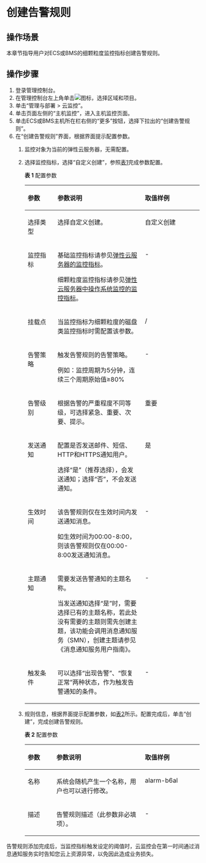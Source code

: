 # 创建告警规则<a name="ZH-CN_TOPIC_0093338830"></a>

## 操作场景<a name="section66211028816"></a>

本章节指导用户对ECS或BMS的细颗粒度监控指标创建告警规则。

## 操作步骤<a name="section1754824010510"></a>

1.  登录管理控制台。
2.  在管理控制台左上角单击![](figures/icon-region-0.png)图标，选择区域和项目。
3.  单击“管理与部署 \> 云监控”。
4.  单击页面左侧的“主机监控”，进入主机监控页面。
5.  单击ECS或BMS主机所在栏右侧的“更多”按钮，选择下拉出的“创建告警规则”。
6.  在“创建告警规则”界面，根据界面提示配置参数。
    1.  监控对象为当前的弹性云服务器，无需配置。
    2.  选择监控指标，选择“自定义创建”，参照[表1](#table4534051437)完成参数配置。

        **表 1**  配置参数

        <a name="table4534051437"></a>
        <table><thead align="left"><tr id="row3530951333"><th class="cellrowborder" valign="top" width="17%" id="mcps1.2.4.1.1"><p id="p1530851938"><a name="p1530851938"></a><a name="p1530851938"></a>参数</p>
        </th>
        <th class="cellrowborder" valign="top" width="50%" id="mcps1.2.4.1.2"><p id="p1530551132"><a name="p1530551132"></a><a name="p1530551132"></a>参数说明</p>
        </th>
        <th class="cellrowborder" valign="top" width="33%" id="mcps1.2.4.1.3"><p id="p1453016511319"><a name="p1453016511319"></a><a name="p1453016511319"></a>取值样例</p>
        </th>
        </tr>
        </thead>
        <tbody><tr id="row45306511317"><td class="cellrowborder" valign="top" width="17%" headers="mcps1.2.4.1.1 "><p id="p115301254316"><a name="p115301254316"></a><a name="p115301254316"></a>选择类型</p>
        </td>
        <td class="cellrowborder" valign="top" width="50%" headers="mcps1.2.4.1.2 "><p id="p145301056319"><a name="p145301056319"></a><a name="p145301056319"></a>选择自定义创建。</p>
        </td>
        <td class="cellrowborder" valign="top" width="33%" headers="mcps1.2.4.1.3 "><p id="p105301251131"><a name="p105301251131"></a><a name="p105301251131"></a>自定义创建</p>
        </td>
        </tr>
        <tr id="row45317514311"><td class="cellrowborder" valign="top" width="17%" headers="mcps1.2.4.1.1 "><p id="p125302519314"><a name="p125302519314"></a><a name="p125302519314"></a>监控指标</p>
        </td>
        <td class="cellrowborder" valign="top" width="50%" headers="mcps1.2.4.1.2 "><p id="p102320581117"><a name="p102320581117"></a><a name="p102320581117"></a>基础监控指标请参见<a href="弹性云服务器的监控指标.md">弹性云服务器的监控指标</a>。</p>
        <p id="p147161464587"><a name="p147161464587"></a><a name="p147161464587"></a>细颗粒度监控指标请参见<a href="弹性云服务器中操作系统监控的监控指标.md">弹性云服务器中操作系统监控的监控指标</a>。</p>
        </td>
        <td class="cellrowborder" valign="top" width="33%" headers="mcps1.2.4.1.3 "><p id="p7531105036"><a name="p7531105036"></a><a name="p7531105036"></a>-</p>
        </td>
        </tr>
        <tr id="row1915291221512"><td class="cellrowborder" valign="top" width="17%" headers="mcps1.2.4.1.1 "><p id="p1815311261513"><a name="p1815311261513"></a><a name="p1815311261513"></a>挂载点</p>
        </td>
        <td class="cellrowborder" valign="top" width="50%" headers="mcps1.2.4.1.2 "><p id="p1315371217159"><a name="p1315371217159"></a><a name="p1315371217159"></a>当监控指标为细颗粒度的磁盘类监控指标时需配置该参数。</p>
        </td>
        <td class="cellrowborder" valign="top" width="33%" headers="mcps1.2.4.1.3 "><p id="p6153112191516"><a name="p6153112191516"></a><a name="p6153112191516"></a>/</p>
        </td>
        </tr>
        <tr id="row71712813234"><td class="cellrowborder" valign="top" width="17%" headers="mcps1.2.4.1.1 "><p id="p9435204373719"><a name="p9435204373719"></a><a name="p9435204373719"></a>告警策略</p>
        </td>
        <td class="cellrowborder" valign="top" width="50%" headers="mcps1.2.4.1.2 "><p id="p2043584343715"><a name="p2043584343715"></a><a name="p2043584343715"></a>触发告警规则的告警策略。</p>
        <p id="p043712111488"><a name="p043712111488"></a><a name="p043712111488"></a>例如：监控周期为5分钟，连续三个周期原始值≥80%</p>
        </td>
        <td class="cellrowborder" valign="top" width="33%" headers="mcps1.2.4.1.3 "><p id="p54357432379"><a name="p54357432379"></a><a name="p54357432379"></a>-</p>
        </td>
        </tr>
        <tr id="row149545815518"><td class="cellrowborder" valign="top" width="17%" headers="mcps1.2.4.1.1 "><p id="p1195420845111"><a name="p1195420845111"></a><a name="p1195420845111"></a>告警级别</p>
        </td>
        <td class="cellrowborder" valign="top" width="50%" headers="mcps1.2.4.1.2 "><p id="p17956884516"><a name="p17956884516"></a><a name="p17956884516"></a>根据告警的严重程度不同等级，可选择紧急、重要、次要、提示。</p>
        </td>
        <td class="cellrowborder" valign="top" width="33%" headers="mcps1.2.4.1.3 "><p id="p8956389517"><a name="p8956389517"></a><a name="p8956389517"></a>重要</p>
        </td>
        </tr>
        <tr id="row14533185337"><td class="cellrowborder" valign="top" width="17%" headers="mcps1.2.4.1.1 "><p id="p05331451736"><a name="p05331451736"></a><a name="p05331451736"></a>发送通知</p>
        </td>
        <td class="cellrowborder" valign="top" width="50%" headers="mcps1.2.4.1.2 "><p id="p25331957319"><a name="p25331957319"></a><a name="p25331957319"></a>配置是否发送邮件、短信、HTTP和HTTPS通知用户。</p>
        <p id="p1118415399143"><a name="p1118415399143"></a><a name="p1118415399143"></a>选择“是”（推荐选择），会发送通知；选择“否”，不会发送通知。</p>
        </td>
        <td class="cellrowborder" valign="top" width="33%" headers="mcps1.2.4.1.3 "><p id="p10533353313"><a name="p10533353313"></a><a name="p10533353313"></a>是</p>
        </td>
        </tr>
        <tr id="row673731692516"><td class="cellrowborder" valign="top" width="17%" headers="mcps1.2.4.1.1 "><p id="p165875094913"><a name="p165875094913"></a><a name="p165875094913"></a>生效时间</p>
        </td>
        <td class="cellrowborder" valign="top" width="50%" headers="mcps1.2.4.1.2 "><p id="p7658165024912"><a name="p7658165024912"></a><a name="p7658165024912"></a>该告警规则仅在生效时间内发送通知消息。</p>
        <p id="p52121744532"><a name="p52121744532"></a><a name="p52121744532"></a>如生效时间为00:00-8:00，则该告警规则仅在00:00-8:00发送通知消息。</p>
        </td>
        <td class="cellrowborder" valign="top" width="33%" headers="mcps1.2.4.1.3 "><p id="p96581505499"><a name="p96581505499"></a><a name="p96581505499"></a>-</p>
        </td>
        </tr>
        <tr id="row115341653311"><td class="cellrowborder" valign="top" width="17%" headers="mcps1.2.4.1.1 "><p id="p65331051036"><a name="p65331051036"></a><a name="p65331051036"></a>主题通知</p>
        </td>
        <td class="cellrowborder" valign="top" width="50%" headers="mcps1.2.4.1.2 "><p id="p195331052311"><a name="p195331052311"></a><a name="p195331052311"></a>需要发送告警通知的主题名称。</p>
        <p id="p45331951433"><a name="p45331951433"></a><a name="p45331951433"></a>当发送通知选择“是”时，需要选择已有的主题名称，若此处没有需要的主题则需先创建主题，该功能会调用消息通知服务（SMN），创建主题请参见《消息通知服务用户指南》。</p>
        </td>
        <td class="cellrowborder" valign="top" width="33%" headers="mcps1.2.4.1.3 "><p id="p5534552312"><a name="p5534552312"></a><a name="p5534552312"></a>-</p>
        </td>
        </tr>
        <tr id="row17534558319"><td class="cellrowborder" valign="top" width="17%" headers="mcps1.2.4.1.1 "><p id="p1953418515316"><a name="p1953418515316"></a><a name="p1953418515316"></a>触发条件</p>
        </td>
        <td class="cellrowborder" valign="top" width="50%" headers="mcps1.2.4.1.2 "><p id="p353475732"><a name="p353475732"></a><a name="p353475732"></a>可以选择“出现告警”、“恢复正常”两种状态，作为触发告警通知的条件。</p>
        </td>
        <td class="cellrowborder" valign="top" width="33%" headers="mcps1.2.4.1.3 "><p id="p1534455310"><a name="p1534455310"></a><a name="p1534455310"></a>-</p>
        </td>
        </tr>
        </tbody>
        </table>

    3.  规则信息，根据界面提示配置参数，如[表2](#table10391431667)所示。配置完成后，单击“创建”，完成创建告警规则。

        **表 2**  配置参数

        <a name="table10391431667"></a>
        <table><thead align="left"><tr id="row133921438611"><th class="cellrowborder" valign="top" width="16.42%" id="mcps1.2.4.1.1"><p id="p0393231567"><a name="p0393231567"></a><a name="p0393231567"></a>参数</p>
        </th>
        <th class="cellrowborder" valign="top" width="50.62%" id="mcps1.2.4.1.2"><p id="p1393631469"><a name="p1393631469"></a><a name="p1393631469"></a>参数说明</p>
        </th>
        <th class="cellrowborder" valign="top" width="32.96%" id="mcps1.2.4.1.3"><p id="p1839353567"><a name="p1839353567"></a><a name="p1839353567"></a>取值样例</p>
        </th>
        </tr>
        </thead>
        <tbody><tr id="row3396331612"><td class="cellrowborder" valign="top" width="16.42%" headers="mcps1.2.4.1.1 "><p id="p63961231563"><a name="p63961231563"></a><a name="p63961231563"></a>名称</p>
        </td>
        <td class="cellrowborder" valign="top" width="50.62%" headers="mcps1.2.4.1.2 "><p id="p839633762"><a name="p839633762"></a><a name="p839633762"></a>系统会随机产生一个名称，用户也可以进行修改。</p>
        </td>
        <td class="cellrowborder" valign="top" width="32.96%" headers="mcps1.2.4.1.3 "><p id="p133967310614"><a name="p133967310614"></a><a name="p133967310614"></a>alarm-b6al</p>
        </td>
        </tr>
        <tr id="row1739693467"><td class="cellrowborder" valign="top" width="16.42%" headers="mcps1.2.4.1.1 "><p id="p6396938611"><a name="p6396938611"></a><a name="p6396938611"></a>描述</p>
        </td>
        <td class="cellrowborder" valign="top" width="50.62%" headers="mcps1.2.4.1.2 "><p id="p1739653463"><a name="p1739653463"></a><a name="p1739653463"></a>告警规则描述（此参数非必填项）。</p>
        </td>
        <td class="cellrowborder" valign="top" width="32.96%" headers="mcps1.2.4.1.3 "><p id="p13979316618"><a name="p13979316618"></a><a name="p13979316618"></a>-</p>
        </td>
        </tr>
        </tbody>
        </table>



告警规则添加完成后，当监控指标触发设定的阈值时，云监控会在第一时间通过消息通知服务实时告知您云上资源异常，以免因此造成业务损失。

